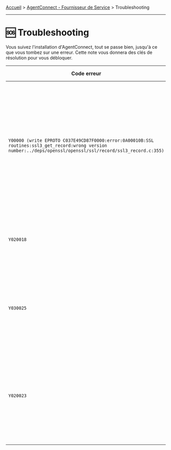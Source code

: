 [Accueil](https://github.com/france-connect/Documentation-AgentConnect/blob/main/README.md) > [AgentConnect - Fournisseur de Service](https://github.com/france-connect/Documentation-AgentConnect/blob/main/doc_fs.md) > Troubleshooting

___

# 🆘 Troubleshooting

Vous suivez l'installation d'AgentConnect, tout se passe bien, jusqu'à ce que vous tombez sur une erreur. Cette note vous donnera des clés de résolution pour vous débloquer.


Code erreur | Marche à suivre
-- | --
`Y00000 (write EPROTO C037E49CD87F0000:error:0A00010B:SSL routines:ssl3_get_record:wrong version number:../deps/openssl/openssl/ssl/record/ssl3_record.c:355)` | demandeZ à Agent Connect d'ouvrir le flux entre le Fournisseur d'Identité et Agent Connect. Si le blocage a lieu de votre côté, demandez à l'équipe support l'adresse IP du serveur Agent Connect, et demandez à votre DSI de l'autoriser
`Y020018` | le FI indique un niveau de sécurité différent de eidas1. Il vous faut indiquer eidas1 dans votre configuration
`Y030025` | l'access_token a une durée de vie de 60 secondes, cette erreur peut survenir si vous testez le parcours manuellement au lieu de le faire via un script
`Y020023` | le FS n'autorise pas la connexion via ce FI. Si vous pensez qu'il s'agit d'une erreur, veuillez nous contacter en nous précisant le FS auquel vous tentez de vous connecter et via quel FI.


